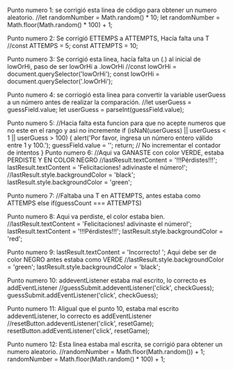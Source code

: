 Punto numero 1: se corrigió esta linea de código para obtener un numero aleatorio.
//let randomNumber = Math.random() * 10;
  let randomNumber = Math.floor(Math.random() * 100) + 1;

Punto numero 2: Se corrigió ETTEMPS a ATTEMPTS, Hacía falta una T
//const ATTEMPS = 5;
  const ATTEMPTS = 10;

Punto numero 3: Se corrigió esta linea, hacía falta un (.) al inicial de lowOrHi, paso de ser lowOrHi a .lowOrHi
 //const lowOrHi = document.querySelector('lowOrHi');
  const lowOrHi = document.querySelector('.lowOrHi');

Punto numero 4: se corriogió esta linea para convertir la variable userGuess a un número antes de realizar la comparación.
 //let userGuess = guessField.value;
    let userGuess = parseInt(guessField.value);

Punto numero 5:
//Hacia falta esta funcion para que no acepte numeros que no este en el rango y asi no incremente
    if (isNaN(userGuess) || userGuess < 1 || userGuess > 100) {
          alert('Por favor, ingresa un número entero válido entre 1 y 100.');
          guessField.value = '';
          return; // No incrementar el contador de intentos
        }
Punto numero 6:
//Aqui va GANASTE con color VERDE, estaba PERDISTE Y EN COLOR NEGRO
      //lastResult.textContent = '!!!Pérdistes!!!';
      lastResult.textContent = 'Felicitaciones! adivinaste el número!';
      //lastResult.style.backgroundColor = 'black';
      lastResult.style.backgroundColor = 'green';

Punto numero 7:
//Faltaba una T en ATTEMPTS, antes estaba como ATTEMPS
else if(guessCount === ATTEMPTS)

Punto numero 8: Aqui va perdiste, el color estaba bien.
      //lastResult.textContent = 'Felicitaciones! adivinaste el número!';
      lastResult.textContent = '!!!Pérdistes!!!';
      lastResult.style.backgroundColor = 'red';

Punto numero 9:
lastResult.textContent = 'Incorrecto! ';
      Aqui debe ser de color NEGRO antes estaba como VERDE
      //lastResult.style.backgroundColor = 'green';
      lastResult.style.backgroundColor = 'black';

Punto numero 10: addeventListener estaba mal escrito, lo correcto es addEventListener
//guessSubmit.addeventListener('click', checkGuess);
  guessSubmit.addEventListener('click', checkGuess);

  Punto numero 11: Aligual que el punto 10, estaba mal escrito addeventListener, lo correcto es addEventListener
  //resetButton.addeventListener('click', resetGame);
    resetButton.addEventListener('click', resetGame);

Punto numero 12: Esta linea estaba mal escrita, se corrigió para obtener un numero aleatorio. 
//randomNumber = Math.floor(Math.random()) + 1;
    randomNumber = Math.floor(Math.random() * 100) + 1;